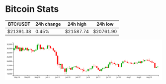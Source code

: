 # Bitcoin Stats

BTC/USDT|24h change|24h high|24h low|
|---|---|---|---|
|$21391.38|0.45%|$21587.74|$20761.90|

<img src="./chart.svg">
